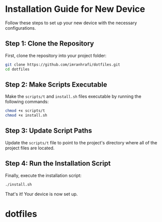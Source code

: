 # Installation Guide for New Device

Follow these steps to set up your new device with the necessary configurations.

## Step 1: Clone the Repository

First, clone the repository into your project folder:

```bash
git clone https://github.com/imranhrafi/dotfiles.git
cd dotfiles
```

## Step 2: Make Scripts Executable

Make the `scripts/t` and `install.sh` files executable by running the following commands:

```bash
chmod +x scripts/t
chmod +x install.sh
```

## Step 3: Update Script Paths

Update the `scripts/t` file to point to the project's directory where all of the project files are located.

## Step 4: Run the Installation Script

Finally, execute the installation script:

```bash
./install.sh
```

That's it! Your device is now set up.
# dotfiles
